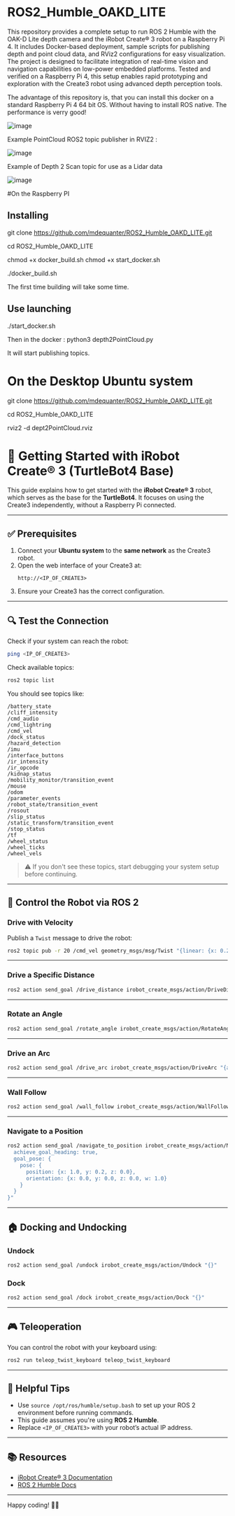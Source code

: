 # ROS2_Humble_OAKD_LITE

This repository provides a complete setup to run ROS 2 Humble with the OAK-D Lite depth camera and the iRobot Create® 3 robot on a Raspberry Pi 4. It includes Docker-based deployment, sample scripts for publishing depth and point cloud data, and RViz2 configurations for easy visualization. The project is designed to facilitate integration of real-time vision and navigation capabilities on low-power embedded platforms. Tested and verified on a Raspberry Pi 4, this setup enables rapid prototyping and exploration with the Create3 robot using advanced depth perception tools.

The advantage of this repository is, that you can install this docker on a standard Raspberry Pi 4 64 bit OS.  Without having to install ROS native.  The performance is verry good!

![image](https://github.com/user-attachments/assets/75e48173-512b-4595-bafd-ac41725c7f65)



Example PointCloud ROS2 topic publisher in RVIZ2 :

![image](https://github.com/user-attachments/assets/e57aad29-5ea8-4dd4-baae-fe214805f642)


Example of Depth 2 Scan topic for use as a Lidar data

![image](https://github.com/user-attachments/assets/ad912ac2-f68a-47e4-8736-096946892761)



#On the Raspberry PI

## Installing

git clone https://github.com/mdequanter/ROS2_Humble_OAKD_LITE.git

cd ROS2_Humble_OAKD_LITE

chmod +x docker_build.sh
chmod +x start_docker.sh

./docker_build.sh


The first time building will take some time.

## Use launching

./start_docker.sh

Then in the docker :  python3 depth2PointCloud.py

It will start publishing topics.

# On the Desktop Ubuntu system

git clone https://github.com/mdequanter/ROS2_Humble_OAKD_LITE.git

cd ROS2_Humble_OAKD_LITE

rviz2 -d dept2PointCloud.rviz


# 🐢 Getting Started with iRobot Create® 3 (TurtleBot4 Base)

This guide explains how to get started with the **iRobot Create® 3** robot, which serves as the base for the **TurtleBot4**. It focuses on using the Create3 independently, without a Raspberry Pi connected.

---

## ✅ Prerequisites

1. Connect your **Ubuntu system** to the **same network** as the Create3 robot.
2. Open the web interface of your Create3 at:  
   ```
   http://<IP_OF_CREATE3>
   ```
3. Ensure your Create3 has the correct configuration.

---

## 🔍 Test the Connection

Check if your system can reach the robot:

```bash
ping <IP_OF_CREATE3>
```

Check available topics:

```bash
ros2 topic list
```

You should see topics like:

```
/battery_state
/cliff_intensity
/cmd_audio
/cmd_lightring
/cmd_vel
/dock_status
/hazard_detection
/imu
/interface_buttons
/ir_intensity
/ir_opcode
/kidnap_status
/mobility_monitor/transition_event
/mouse
/odom
/parameter_events
/robot_state/transition_event
/rosout
/slip_status
/static_transform/transition_event
/stop_status
/tf
/wheel_status
/wheel_ticks
/wheel_vels
```

> ⚠️ If you don't see these topics, start debugging your system setup before continuing.

---

## 🦾 Control the Robot via ROS 2

### Drive with Velocity

Publish a `Twist` message to drive the robot:

```bash
ros2 topic pub -r 20 /cmd_vel geometry_msgs/msg/Twist "{linear: {x: 0.2, y: 0.0, z: 0.0}, angular: {x: 0.0, y: 0.0, z: 0.0}}"
```

---

### Drive a Specific Distance

```bash
ros2 action send_goal /drive_distance irobot_create_msgs/action/DriveDistance "{distance: 0.5, max_translation_speed: 0.15}"
```

---

### Rotate an Angle

```bash
ros2 action send_goal /rotate_angle irobot_create_msgs/action/RotateAngle "{angle: 1.57, max_rotation_speed: 0.5}"
```

---

### Drive an Arc

```bash
ros2 action send_goal /drive_arc irobot_create_msgs/action/DriveArc "{angle: 1.57, radius: 0.3, translate_direction: 1, max_translation_speed: 0.3}"
```

---

### Wall Follow

```bash
ros2 action send_goal /wall_follow irobot_create_msgs/action/WallFollow "{follow_side: 1, max_runtime: {sec: 1, nanosec: 0}}"
```

---

### Navigate to a Position

```bash
ros2 action send_goal /navigate_to_position irobot_create_msgs/action/NavigateToPosition "{
  achieve_goal_heading: true,
  goal_pose: {
    pose: {
      position: {x: 1.0, y: 0.2, z: 0.0},
      orientation: {x: 0.0, y: 0.0, z: 0.0, w: 1.0}
    }
  }
}"
```

---

## 🏠 Docking and Undocking

### Undock

```bash
ros2 action send_goal /undock irobot_create_msgs/action/Undock "{}"
```

### Dock

```bash
ros2 action send_goal /dock irobot_create_msgs/action/Dock "{}"
```

---

## 🎮 Teleoperation

You can control the robot with your keyboard using:

```bash
ros2 run teleop_twist_keyboard teleop_twist_keyboard
```

---

## 📎 Helpful Tips

- Use `source /opt/ros/humble/setup.bash` to set up your ROS 2 environment before running commands.
- This guide assumes you're using **ROS 2 Humble**.
- Replace `<IP_OF_CREATE3>` with your robot’s actual IP address.

---

## 📚 Resources

- [iRobot Create® 3 Documentation](https://iroboteducation.github.io/create3_docs/)
- [ROS 2 Humble Docs](https://docs.ros.org/en/humble/index.html)

---

Happy coding! 🤖✨

